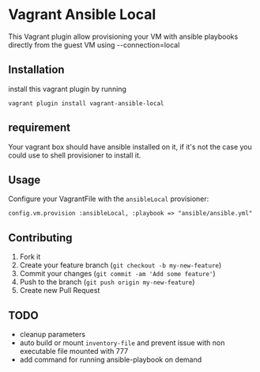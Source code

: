 # Vagrant Ansible Local

This Vagrant plugin allow provisioning your VM with ansible playbooks directly from the guest VM using --connection=local

## Installation

install this vagrant plugin by running

    vagrant plugin install vagrant-ansible-local

## requirement

Your vagrant box should have ansible installed on it, if it's not the case you could use to shell provisioner to install it.

## Usage

Configure your VagrantFile with the `ansibleLocal` provisioner:

    config.vm.provision :ansibleLocal, :playbook => "ansible/ansible.yml"

## Contributing

1. Fork it
2. Create your feature branch (`git checkout -b my-new-feature`)
3. Commit your changes (`git commit -am 'Add some feature'`)
4. Push to the branch (`git push origin my-new-feature`)
5. Create new Pull Request


## TODO

* cleanup parameters
* auto build or mount `inventory-file` and prevent issue with non executable file mounted with 777
* add command for running ansible-playbook on demand
